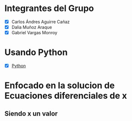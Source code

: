 # Integrantes del Grupo
    
* [x] Carlos Ándres Aguirre Cañaz
* [x] Dalia Muñoz Araque
* [x] Gabriel Vargas Monroy

# Usando Python
* [x] [Python](https://www.python.org/) 

# Enfocado en la solucion de Ecuaciones diferenciales de x
## Siendo x un valor
